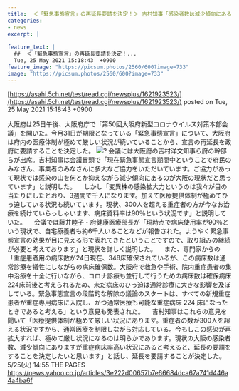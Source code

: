```yaml
---
title:  ＜「緊急事態宣言」の再延長要請を決定！＞ 吉村知事「感染者数は減少傾向にあるが重症病床率が高い状況にある」  
categories:
- news
excerpt: |
  
feature_text: |
  ##  ＜「緊急事態宣言」の再延長要請を決定！...
  Tue, 25 May 2021 15:18:43  +0900
feature_image: "https://picsum.photos/2560/600?image=733"
image: "https://picsum.photos/2560/600?image=733"
---
```


[https://asahi.5ch.net/test/read.cgi/newsplus/1621923523/](https://asahi.5ch.net/test/read.cgi/newsplus/1621923523/)
posted on Tue, 25 May 2021 15:18:43  +0900

<!--more-->

大阪府は25日午後、大阪府庁で「第50回大阪府新型コロナウイルス対策本部会議」を開いた。今月31日が期限となっている「緊急事態宣言」について、大阪府は府内の医療体制が極めて厳しい状況が続いていることから、宣言の再延長を政府に要請することを決定した。 ![](https://amd-pctr.c.yimg.jp/r/iwiz-amd/20210525-00010002-wordleafv-000-5-view.jpg)? 会議には大阪府の吉村洋文知事ら府の幹部らが出席。吉村知事は会議冒頭で「現在緊急事態宣言期間中ということで府民のみなさん、事業者のみなさんに多大なご協力をいただいています。ご協力があって現状では感染の山を何とか抑えながら減少傾向にあるのが大阪の現状だと思っています」と説明した。 　しかし「変異株の感染拡大力というのは我々が目の当たりにしたとおり、3週間で千人になります。加えて医療提供体制が極めてひっ迫している状況も続いています。現状、300人を超える重症者の方が今なお治療を続けていらっしゃいます、病床資料率は90％という状況です」と説明していた。 　会議では藤井睦子・府健康医療部長が「現時点で病床使用率が90％という現状で、自宅療養者も約6千人いることなどが報告された。ようやく緊急事態宣言の効果が目に見える形で表れてきたということですので、取り組みの継続が必要と考えております」と現状を詳しく説明した。 　また、専門家からの「重症患者用の病床数が24日現在、348床確保されているが、この病床数は通常診療を犠牲にしながらの病床確保数。大阪府で救急や手術、院内重症患者の集中治療を十全に行いながら、コロナ診療も並行して行うための病床数は確保病床224床前後と考えられるため、未だ病床のひっ迫は通常診療に大きな影響を及ぼしている。緊急事態宣言の段階的な解除の議論のスタートは、すべての新規重症患者が重症専用病床に入院し、かつ通常医療も可能な重症病床 224 床になったときであると考える」という意見も発表された。 　吉村知事はこれらの意見を聞いて「医療提供体制が極めて厳しい状況にあります。重症者の数が300人を超える状況ですから、通常医療を制限しながら対応している。今もしこの感染が再拡大すれば、極めて厳し状況になるのは明らかであります。現状の大阪の感染者数、減少傾向にありますが重症病床率高い状況にあると考えると、延長の要請をすることを決定したいと思います」と話し、延長を要請することが決定した。 5/25(火) 14:55 THE PAGES https://news.yahoo.co.jp/articles/3e222d00657b7e66684dca67a741d446a4a4ba6f
